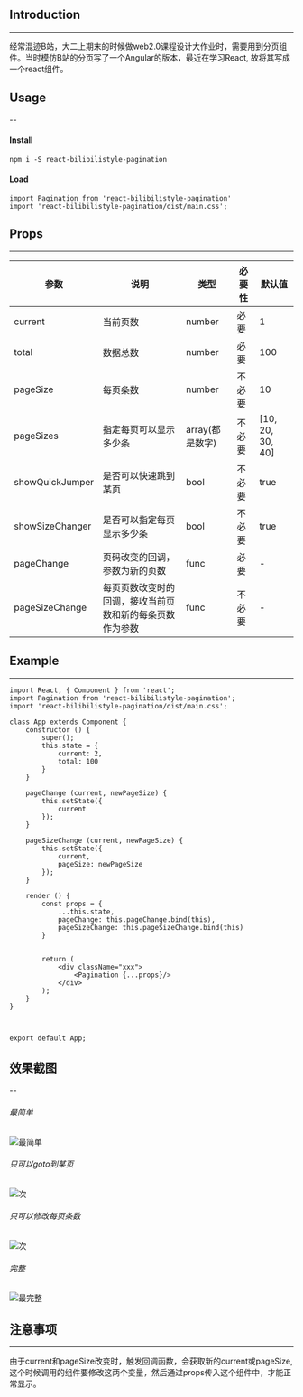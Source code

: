 ## Introduction
---
经常混迹B站，大二上期末的时候做web2.0课程设计大作业时，需要用到分页组件。当时模仿B站的分页写了一个Angular的版本，最近在学习React, 故将其写成一个react组件。

## Usage
--
####  Install
```
npm i -S react-bilibilistyle-pagination
```

#### Load
```
import Pagination from 'react-bilibilistyle-pagination'
import 'react-bilibilistyle-pagination/dist/main.css';
```
## Props
---
参数 | 说明 | 类型 | 必要性 |默认值
------------ | ------------ | ------------ | ------------ | ----------|
current | 当前页数 | number | 必要 | 1 |
total | 数据总数 | number | 必要 | 100 |
pageSize | 每页条数 | number | 不必要 | 10 |
pageSizes | 指定每页可以显示多少条 | array(都是数字) | 不必要 | [10, 20, 30, 40] |
showQuickJumper | 是否可以快速跳到某页 | bool | 不必要 | true |
showSizeChanger | 是否可以指定每页显示多少条 | bool | 不必要 | true |
pageChange | 页码改变的回调，参数为新的页数 | func | 必要 | - |
pageSizeChange | 每页页数改变时的回调，接收当前页数和新的每条页数作为参数 | func | 不必要 | - |

## Example
---
```
import React, { Component } from 'react';
import Pagination from 'react-bilibilistyle-pagination';
import 'react-bilibilistyle-pagination/dist/main.css';

class App extends Component {
    constructor () {
        super();
        this.state = {
            current: 2,
            total: 100
        }
    }

    pageChange (current, newPageSize) {
        this.setState({
            current
        });
    }

    pageSizeChange (current, newPageSize) {
        this.setState({
            current,
            pageSize: newPageSize
        });
    }

    render () {
        const props = {
            ...this.state,
            pageChange: this.pageChange.bind(this),
            pageSizeChange: this.pageSizeChange.bind(this)
        }


        return (
            <div className="xxx">
                <Pagination {...props}/>
            </div>
        );
    }
}



export default App;
```

## 效果截图
--
######  最简单
![最简单](https://raw.githubusercontent.com/wiki/Juliiii/react-pagination/4.png)
######  只可以goto到某页
![次](https://raw.githubusercontent.com/wiki/Juliiii/react-pagination/3.png)
###### 只可以修改每页条数
![次](https://raw.githubusercontent.com/wiki/Juliiii/react-pagination/2.png)
###### 完整
![最完整](https://raw.githubusercontent.com/wiki/Juliiii/react-pagination/1.png)

## 注意事项
---
由于current和pageSize改变时，触发回调函数，会获取新的current或pageSize, 这个时候调用的组件要修改这两个变量，然后通过props传入这个组件中，才能正常显示。

